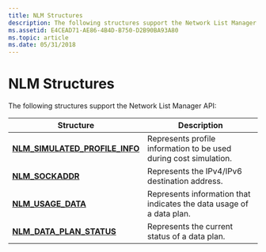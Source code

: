 ```yaml
---
title: NLM Structures
description: The following structures support the Network List Manager API.
ms.assetid: E4CEAD71-AE86-4B4D-B750-D2B90BA93A80
ms.topic: article
ms.date: 05/31/2018
---
```


# NLM Structures

The following structures support the Network List Manager API:



| Structure                                                           | Description                                                          |
|---------------------------------------------------------------------|----------------------------------------------------------------------|
| [**NLM\_SIMULATED\_PROFILE\_INFO**](/windows/desktop/api/Netlistmgr/ns-netlistmgr-nlm_simulated_profile_info) | Represents profile information to be used during cost simulation.    |
| [**NLM\_SOCKADDR**](/windows/desktop/api/Netlistmgr/ns-netlistmgr-nlm_sockaddr)                               | Represents the IPv4/IPv6 destination address.                        |
| [**NLM\_USAGE\_DATA**](/windows/desktop/api/Netlistmgr/ns-netlistmgr-nlm_usage_data)                          | Represents information that indicates the data usage of a data plan. |
| [**NLM\_DATA\_PLAN\_STATUS**](https://www.bing.com/search?q=**NLM\_DATA\_PLAN\_STATUS**)             | Represents the current status of a data plan.                        |



 

 

 




